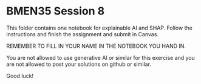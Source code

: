 # BMEN35 Session 8
This folder contains one notebook for explainable AI and SHAP. Follow the instructions and finish the assignment and submit in Canvas.

REMEMBER TO FILL IN YOUR NAME IN THE NOTEBOOK YOU HAND IN.

You are not allowed to use generative AI or similar for this exercise and you are not allowed to post your solutions on github or similar.

Good luck!
